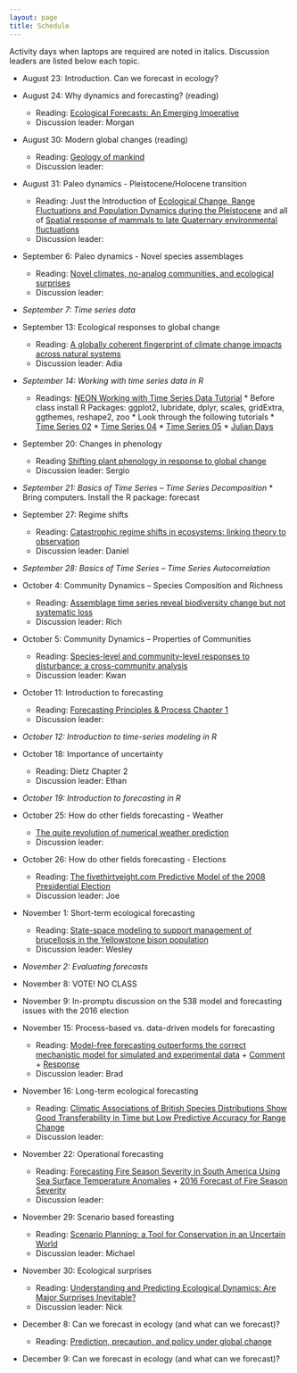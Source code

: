 ```yaml
---
layout: page
title: Schedule
---
```

Activity days when laptops are required are noted in italics. Discussion leaders are listed below each topic.

* August 23: Introduction. Can we forecast in ecology?

* August 24: Why dynamics and forecasting? (reading)
    * Reading: [Ecological Forecasts: An Emerging Imperative](https://doi.org/10.1126/science.293.5530.657)
    * Discussion leader: Morgan

* August 30: Modern global changes (reading)
    * Reading: [Geology of mankind](https://doi.org/10.1038/415023a)
    * Discussion leader:
 
* August 31:  Paleo dynamics - Pleistocene/Holocene transition
    * Reading: Just the Introduction of
      [Ecological Change, Range Fluctuations and Population Dynamics during the Pleistocene](https://doi.org/10.1016/j.cub.2009.06.030)
      and all of
      [Spatial response of mammals to late Quaternary environmental fluctuations](http://ib.berkeley.edu/labs/barnosky/FAUNMAP_Science.pdf)
    * Discussion leader: 

* September 6: Paleo dynamics - Novel species assemblages
    * Reading: [Novel climates, no-analog communities, and ecological surprises](https://doi.org/10.1890/070037)
    * Discussion leader:
 
* *September 7: Time series data*
 
* September 13: Ecological responses to global change
    * Reading: [A globally coherent fingerprint of climate change impacts across natural systems](https://doi.org/10.1038/nature01286)
    * Discussion leader: Adia
 
* *September 14: Working with time series data in R*
    * Readings: [NEON Working with Time Series Data Tutorial](http://neondataskills.org/tutorial-series/tabular-time-series/)
          * Before class install R Packages: ggplot2, lubridate, dplyr, scales, gridExtra, ggthemes, reshape2, zoo
          * Look through the following tutorials
               *  [Time Series 02](http://neondataskills.org/R/time-series-convert-date-time-class-POSIX/)
               *  [Time Series 04](http://neondataskills.org/R/time-series-subset-dplyr/)
               *  [Time Series 05](http://neondataskills.org/R/time-series-plot-ggplot/)
               *  [Julian Days](http://neondataskills.org/R/julian-day-conversion/)

* September 20: Changes in phenology
    * Reading [Shifting plant phenology in response to global change](https://doi.org/10.1016/j.tree.2007.04.003)
    * Discussion leader: Sergio
 
* *September 21: Basics of Time Series – Time Series Decomposition*
      * Bring computers. Install the R package: forecast

* September 27: Regime shifts
    * Reading: [Catastrophic regime shifts in ecosystems: linking theory to observation](http://dx.doi.org/10.1016/j.tree.2003.09.002)
    * Discussion leader: Daniel
 
* *September 28: Basics of Time Series – Time Series Autocorrelation*

* October 4: Community Dynamics – Species Composition and Richness 
    * Reading: [Assemblage time series reveal biodiversity change but not systematic loss](https://doi.org/10.1126/science.1248484)
    * Discussion leader: Rich
 
* October 5: Community Dynamics – Properties of Communities
    * Reading: [Species-level and community-level responses to disturbance: a cross-community analysis](https://doi.org/10.1890/13-2250.1)
    * Discussion leader: Kwan
 
* October 11: Introduction to forecasting
    * Reading:
      [Forecasting Principles & Process Chapter 1](https://www.otexts.org/fpp/1)
    * Discussion leader:

* *October 12: Introduction to time-series modeling in R*

* October 18: Importance of uncertainty
    * Reading: Dietz Chapter 2
    * Discussion leader: Ethan
 
* *October 19: Introduction to forecasting in R*

* October 25: How do other fields forecasting - Weather
    * [The quite revolution of numerical weather prediction](https://doi.org/10.1038/nature14956)
    * Discussion leader:
 
* October 26: How do other fields forecasting - Elections
    * Reading:
[The fivethirtyeight.com Predictive Model of the 2008 Presidential Election](https://www.causeweb.org/cause/archive/stats/STATS_50.pdf)
    * Discussion leader: Joe
 
* November 1: Short-term ecological forecasting
    * Reading: [State-space modeling to support management of brucellosis in the Yellowstone bison population](https://doi.org/10.1890/14-1413.1) 
    * Discussion leader: Wesley
 
* *November 2: Evaluating forecasts*

* November 8: VOTE! NO CLASS

* November 9: In-promptu discussion on the 538 model and forecasting issues with the 2016 election

* November 15: Process-based vs. data-driven models for forecasting
    * Reading:
[Model-free forecasting outperforms the correct mechanistic model for simulated and experimental data](https://doi.org/10.1073/pnas.1216076110) +
[Comment](https://doi.org/10.1073/pnas.1308603110) + [Response](https://doi.org/10.1073/pnas.1312461110)
    * Discussion leader: Brad

* November 16: Long-term ecological forecasting
    * Reading: [Climatic Associations of British Species Distributions Show Good Transferability in Time but Low Predictive Accuracy for Range Change](http://dx.doi.org/10.1371/journal.pone.0040212) 
    * Discussion leader:

* November 22: Operational forecasting
    * Reading:
      [Forecasting Fire Season Severity in South America Using Sea Surface Temperature Anomalies](https://doi.org/10.1126/science.1209472) +
      [2016 Forecast of Fire Season Severity](http://www.ess.uci.edu/~amazonfirerisk/ForecastWeb/SAMFSS2016.html)
    * Discussion leader:
 
* November 29: Scenario based foreasting
    * Reading: [Scenario Planning: a Tool for Conservation in an Uncertain World](10.1046/j.1523-1739.2003.01491.x)
    * Discussion leader: Michael
 
* November 30: Ecological surprises
    * Reading: [Understanding and Predicting Ecological Dynamics: Are Major Surprises Inevitable?](https://doi.org/10.1890/07-0965.1)
    * Discussion leader: Nick

* December 8: Can we forecast in ecology (and what can we forecast)?
    * Reading: [Prediction, precaution, and policy under global change](https://doi.org/10.1126/science.1261824)

* December 9: Can we forecast in ecology (and what can we forecast)?
